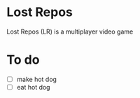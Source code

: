 # Lost Repos

Lost Repos (LR) is a multiplayer video game

# To do
- [ ] make hot dog
- [ ] eat hot dog